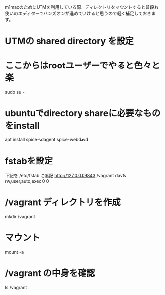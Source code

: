 m1macのためにUTMを利用している際、ディレクトリをマウントすると普段お使いのエディターでハンズオンが進めていけると思うので軽く補足しておきます。

# UTMの shared directory を設定
# ここからはrootユーザーでやると色々と楽
sudo su -
# ubuntuでdirectory shareに必要なものをinstall
apt install spice-vdagent spice-webdavd
# fstabを設定
下記を /etc/fstab に追記
http://127.0.0.1:9843 /vagrant davfs rw,user,auto,exec 0 0
# /vagrant ディレクトリを作成
mkdir /vagrant
# マウント
mount -a
# /vagrant の中身を確認
ls /vagrant
